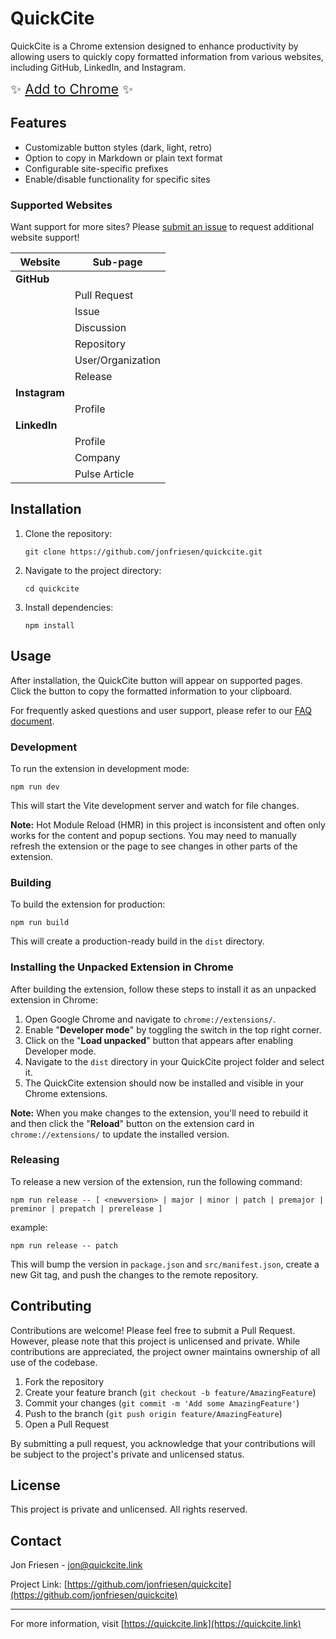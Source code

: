 # QuickCite

QuickCite is a Chrome extension designed to enhance productivity by allowing users to quickly copy formatted information from various websites, including GitHub, LinkedIn, and Instagram.

<span style="font-size: 1.5em; font-weight: normal;">✨ <a href="https://chromewebstore.google.com/detail/quickcite/bdkbkefnpcenapogkehakcgmffjbbkif">Add to Chrome</a> ✨</span>

## Features

- Customizable button styles (dark, light, retro)
- Option to copy in Markdown or plain text format
- Configurable site-specific prefixes
- Enable/disable functionality for specific sites

### Supported Websites

Want support for more sites? Please [submit an issue](https://github.com/jonfriesen/quickcite/issues) to request additional website support!

| Website       | Sub-page          |
| ------------- | ----------------- |
| **GitHub**    |                   |
|               | Pull Request      |
|               | Issue             |
|               | Discussion        |
|               | Repository        |
|               | User/Organization |
|               | Release           |
| **Instagram** |                   |
|               | Profile           |
| **LinkedIn**  |                   |
|               | Profile           |
|               | Company           |
|               | Pulse Article     |

## Installation

1. Clone the repository:
   ```
   git clone https://github.com/jonfriesen/quickcite.git
   ```
2. Navigate to the project directory:
   ```
   cd quickcite
   ```
3. Install dependencies:
   ```
   npm install
   ```

## Usage

After installation, the QuickCite button will appear on supported pages. Click the button to copy the formatted information to your clipboard.

For frequently asked questions and user support, please refer to our [FAQ document](docs/FAQ.md).

### Development

To run the extension in development mode:

```
npm run dev
```

This will start the Vite development server and watch for file changes.

**Note:** Hot Module Reload (HMR) in this project is inconsistent and often only works for the content and popup sections. You may need to manually refresh the extension or the page to see changes in other parts of the extension.

### Building

To build the extension for production:

```
npm run build
```

This will create a production-ready build in the `dist` directory.

### Installing the Unpacked Extension in Chrome

After building the extension, follow these steps to install it as an unpacked extension in Chrome:

1. Open Google Chrome and navigate to `chrome://extensions/`.
2. Enable "**Developer mode**" by toggling the switch in the top right corner.
3. Click on the "**Load unpacked**" button that appears after enabling Developer mode.
4. Navigate to the `dist` directory in your QuickCite project folder and select it.
5. The QuickCite extension should now be installed and visible in your Chrome extensions.

**Note:** When you make changes to the extension, you'll need to rebuild it and then click the "**Reload**" button on the extension card in `chrome://extensions/` to update the installed version.

### Releasing

To release a new version of the extension, run the following command:

```
npm run release -- [ <newversion> | major | minor | patch | premajor | preminor | prepatch | prerelease ]
```

example:

```
npm run release -- patch
```

This will bump the version in `package.json` and `src/manifest.json`, create a new Git tag, and push the changes to the remote repository.

## Contributing

Contributions are welcome! Please feel free to submit a Pull Request. However, please note that this project is unlicensed and private. While contributions are appreciated, the project owner maintains ownership of all use of the codebase.

1. Fork the repository
2. Create your feature branch (`git checkout -b feature/AmazingFeature`)
3. Commit your changes (`git commit -m 'Add some AmazingFeature'`)
4. Push to the branch (`git push origin feature/AmazingFeature`)
5. Open a Pull Request

By submitting a pull request, you acknowledge that your contributions will be subject to the project's private and unlicensed status.

## License

This project is private and unlicensed. All rights reserved.

## Contact

Jon Friesen - jon@quickcite.link

Project Link: [https://github.com/jonfriesen/quickcite](https://github.com/jonfriesen/quickcite)

---

For more information, visit [https://quickcite.link](https://quickcite.link)
